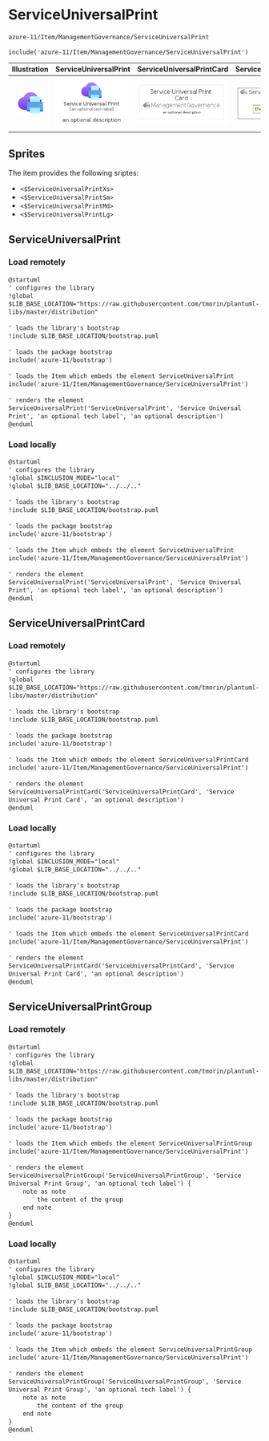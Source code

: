 # ServiceUniversalPrint


```text
azure-11/Item/ManagementGovernance/ServiceUniversalPrint
```

```text
include('azure-11/Item/ManagementGovernance/ServiceUniversalPrint')
```



| Illustration | ServiceUniversalPrint | ServiceUniversalPrintCard | ServiceUniversalPrintGroup |
| :---: | :---: | :---: | :---: |
| ![illustration for Illustration](../../../azure-11/Item/ManagementGovernance/ServiceUniversalPrint.png) | ![illustration for ServiceUniversalPrint](../../../azure-11/Item/ManagementGovernance/ServiceUniversalPrint.Local.png) | ![illustration for ServiceUniversalPrintCard](../../../azure-11/Item/ManagementGovernance/ServiceUniversalPrintCard.Local.png) | ![illustration for ServiceUniversalPrintGroup](../../../azure-11/Item/ManagementGovernance/ServiceUniversalPrintGroup.Local.png) |



## Sprites
The item provides the following sriptes:

- `<$ServiceUniversalPrintXs>`
- `<$ServiceUniversalPrintSm>`
- `<$ServiceUniversalPrintMd>`
- `<$ServiceUniversalPrintLg>`





## ServiceUniversalPrint

### Load remotely
```plantuml
@startuml
' configures the library
!global $LIB_BASE_LOCATION="https://raw.githubusercontent.com/tmorin/plantuml-libs/master/distribution"

' loads the library's bootstrap
!include $LIB_BASE_LOCATION/bootstrap.puml

' loads the package bootstrap
include('azure-11/bootstrap')

' loads the Item which embeds the element ServiceUniversalPrint
include('azure-11/Item/ManagementGovernance/ServiceUniversalPrint')

' renders the element
ServiceUniversalPrint('ServiceUniversalPrint', 'Service Universal Print', 'an optional tech label', 'an optional description')
@enduml
```

### Load locally
```plantuml
@startuml
' configures the library
!global $INCLUSION_MODE="local"
!global $LIB_BASE_LOCATION="../../.."

' loads the library's bootstrap
!include $LIB_BASE_LOCATION/bootstrap.puml

' loads the package bootstrap
include('azure-11/bootstrap')

' loads the Item which embeds the element ServiceUniversalPrint
include('azure-11/Item/ManagementGovernance/ServiceUniversalPrint')

' renders the element
ServiceUniversalPrint('ServiceUniversalPrint', 'Service Universal Print', 'an optional tech label', 'an optional description')
@enduml
```

## ServiceUniversalPrintCard

### Load remotely
```plantuml
@startuml
' configures the library
!global $LIB_BASE_LOCATION="https://raw.githubusercontent.com/tmorin/plantuml-libs/master/distribution"

' loads the library's bootstrap
!include $LIB_BASE_LOCATION/bootstrap.puml

' loads the package bootstrap
include('azure-11/bootstrap')

' loads the Item which embeds the element ServiceUniversalPrintCard
include('azure-11/Item/ManagementGovernance/ServiceUniversalPrint')

' renders the element
ServiceUniversalPrintCard('ServiceUniversalPrintCard', 'Service Universal Print Card', 'an optional description')
@enduml
```

### Load locally
```plantuml
@startuml
' configures the library
!global $INCLUSION_MODE="local"
!global $LIB_BASE_LOCATION="../../.."

' loads the library's bootstrap
!include $LIB_BASE_LOCATION/bootstrap.puml

' loads the package bootstrap
include('azure-11/bootstrap')

' loads the Item which embeds the element ServiceUniversalPrintCard
include('azure-11/Item/ManagementGovernance/ServiceUniversalPrint')

' renders the element
ServiceUniversalPrintCard('ServiceUniversalPrintCard', 'Service Universal Print Card', 'an optional description')
@enduml
```

## ServiceUniversalPrintGroup

### Load remotely
```plantuml
@startuml
' configures the library
!global $LIB_BASE_LOCATION="https://raw.githubusercontent.com/tmorin/plantuml-libs/master/distribution"

' loads the library's bootstrap
!include $LIB_BASE_LOCATION/bootstrap.puml

' loads the package bootstrap
include('azure-11/bootstrap')

' loads the Item which embeds the element ServiceUniversalPrintGroup
include('azure-11/Item/ManagementGovernance/ServiceUniversalPrint')

' renders the element
ServiceUniversalPrintGroup('ServiceUniversalPrintGroup', 'Service Universal Print Group', 'an optional tech label') {
    note as note
        the content of the group
    end note
}
@enduml
```

### Load locally
```plantuml
@startuml
' configures the library
!global $INCLUSION_MODE="local"
!global $LIB_BASE_LOCATION="../../.."

' loads the library's bootstrap
!include $LIB_BASE_LOCATION/bootstrap.puml

' loads the package bootstrap
include('azure-11/bootstrap')

' loads the Item which embeds the element ServiceUniversalPrintGroup
include('azure-11/Item/ManagementGovernance/ServiceUniversalPrint')

' renders the element
ServiceUniversalPrintGroup('ServiceUniversalPrintGroup', 'Service Universal Print Group', 'an optional tech label') {
    note as note
        the content of the group
    end note
}
@enduml
```

